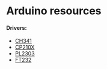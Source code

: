 # Arduino resources


#### **Drivers:**

- [CH341](/drivers/CH34x_Install_V1.5.pkg)
- [CP210X](/drivers/SiLabsUSBDriverDisk.dmg)
- [PL2303](/drivers/PL2303HXD_G_Driver_v2.0.0_20191112.pkg)
- [FT232](/drivers/FTDIUSBSerialDriver_v2_4_2.dmg)